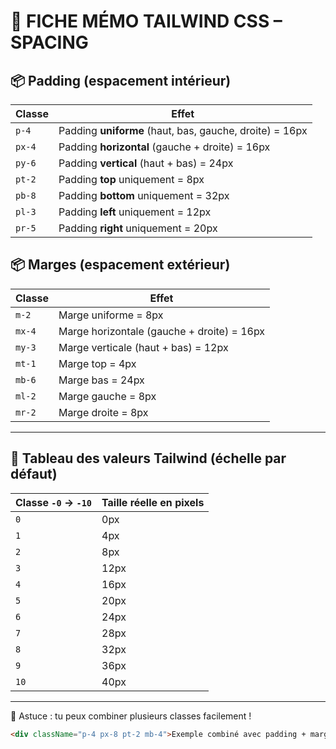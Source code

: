 # 🧠 FICHE MÉMO TAILWIND CSS – SPACING

## 📦 Padding (espacement intérieur)

| Classe | Effet                                                   |
| ------ | ------------------------------------------------------- |
| `p-4`  | Padding **uniforme** (haut, bas, gauche, droite) = 16px |
| `px-4` | Padding **horizontal** (gauche + droite) = 16px         |
| `py-6` | Padding **vertical** (haut + bas) = 24px                |
| `pt-2` | Padding **top** uniquement = 8px                        |
| `pb-8` | Padding **bottom** uniquement = 32px                    |
| `pl-3` | Padding **left** uniquement = 12px                      |
| `pr-5` | Padding **right** uniquement = 20px                     |

## 📦 Marges (espacement extérieur)

| Classe | Effet                                      |
| ------ | ------------------------------------------ |
| `m-2`  | Marge uniforme = 8px                       |
| `mx-4` | Marge horizontale (gauche + droite) = 16px |
| `my-3` | Marge verticale (haut + bas) = 12px        |
| `mt-1` | Marge top = 4px                            |
| `mb-6` | Marge bas = 24px                           |
| `ml-2` | Marge gauche = 8px                         |
| `mr-2` | Marge droite = 8px                         |

---

## 📏 Tableau des valeurs Tailwind (échelle par défaut)

| Classe `-0` → `-10` | Taille réelle en pixels |
| ------------------- | ----------------------- |
| `0`                 | 0px                     |
| `1`                 | 4px                     |
| `2`                 | 8px                     |
| `3`                 | 12px                    |
| `4`                 | 16px                    |
| `5`                 | 20px                    |
| `6`                 | 24px                    |
| `7`                 | 28px                    |
| `8`                 | 32px                    |
| `9`                 | 36px                    |
| `10`                | 40px                    |

---

🧰 Astuce : tu peux combiner plusieurs classes facilement !

```html
<div className="p-4 px-8 pt-2 mb-4">Exemple combiné avec padding + marge</div>
```
